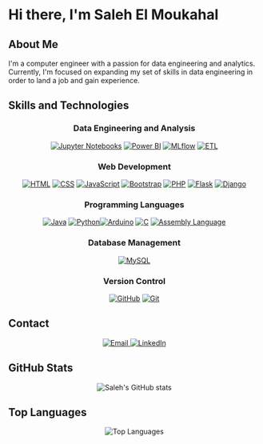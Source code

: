 # Hi there, I'm Saleh El Moukahal 

## About Me 
<p align="left">I'm a computer engineer with a passion for data engineering and analytics. Currently, I'm focused on expanding my set of skills in data engineering in order to land a job and gain experience.</p>

## Skills and Technologies
<div align="center">
  
### Data Engineering and Analysis
<a href="https://skillicons.dev"><img src="https://skillicons.dev/icons?i=anaconda" alt="Jupyter Notebooks"></a>
<a href="https://simpleicons.org"><img src="https://img.shields.io/badge/Power%20BI-F2C811?style=for-the-badge&logo=powerbi&logoColor=black" alt="Power BI"></a>
<a href="https://simpleicons.org"><img src="https://img.shields.io/badge/MLflow-0194E2?style=for-the-badge&logo=mlflow&logoColor=white" alt="MLflow"></a>
<a href="https://simpleicons.org"><img src="https://img.shields.io/badge/ETL-00C7B7?style=for-the-badge&logo=apache-airflow&logoColor=white" alt="ETL"></a>


### Web Development
<a href="https://skillicons.dev"><img src="https://skillicons.dev/icons?i=html&theme=light" alt="HTML"></a>
<a href="https://skillicons.dev"><img src="https://skillicons.dev/icons?i=css" alt="CSS"></a>
<a href="https://skillicons.dev"><img src="https://skillicons.dev/icons?i=js" alt="JavaScript"></a>
<a href="https://skillicons.dev"><img src="https://skillicons.dev/icons?i=bootstrap" alt="Bootstrap"></a>
<a href="https://skillicons.dev"><img src="https://skillicons.dev/icons?i=php" alt="PHP"></a>
<a href="https://skillicons.dev"><img src="https://skillicons.dev/icons?i=flask" alt="Flask"></a>
<a href="https://skillicons.dev"><img src="https://skillicons.dev/icons?i=django" alt="Django"></a>
### Programming Languages
<a href="https://skillicons.dev"><img src="https://skillicons.dev/icons?i=java&theme=light" alt="Java"></a> <a href="https://skillicons.dev"><img src="https://skillicons.dev/icons?i=py&theme=light" alt="Python"></a><a href="https://skillicons.dev"><img src="https://skillicons.dev/icons?i=arduino&theme=light" alt="Arduino"></a> <a href="https://skillicons.dev"><img src="https://skillicons.dev/icons?i=c&theme=light" alt="C"></a> <a href="https://skillicons.dev"><img src="https://skillicons.dev/icons?i=asm&theme=light" alt="Assembly Language"></a>

### Database Management
<a href="https://skillicons.dev"><img src="https://skillicons.dev/icons?i=mysql" alt="MySQL"></a>

### Version Control
<a href="https://skillicons.dev"><img src="https://skillicons.dev/icons?i=github" alt="GitHub"></a>  <a href="https://skillicons.dev"><img src="https://skillicons.dev/icons?i=git" alt="Git"></a>
</div>

## Contact

<div align="center">
  <a href="mailto:salehmkahal0@gmail.com">
    <img src="https://img.shields.io/badge/Email-D14836?style=for-the-badge&logo=gmail&logoColor=white" alt="Email">
  </a>
  <a href="https://www.linkedin.com/in/salehmkahal/">
    <img src="https://img.shields.io/badge/LinkedIn-0077B5?style=for-the-badge&logo=linkedin&logoColor=white" alt="LinkedIn">
  </a>
</div>

## GitHub Stats
<p align="center">
  <img src="https://github-readme-stats.vercel.app/api?username=SalehMk0&show_icons=true&theme=radical" alt="Saleh's GitHub stats">
</p>

## Top Languages
<p align="center">
  <img src="https://github-readme-stats.vercel.app/api/top-langs/?username=SalehMk0&layout=compact&theme=radical" alt="Top Languages">
</p>
